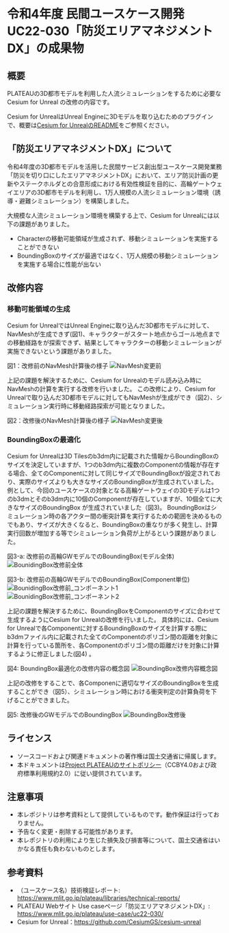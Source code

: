 # 令和4年度 民間ユースケース開発　UC22-030「防災エリアマネジメントDX」の成果物


## 概要
PLATEAUの3D都市モデルを利⽤した⼈流シミュレーションをするために必要なCesium for Unreal の改修の内容です。

Cesium for UnrealはUnreal Engineに3Dモデルを取り込むためのプラグインで、概要は[Cesium for UnrealのREADME](https://github.com/CesiumGS/cesium-unreal)をご参照ください。

## 「防災エリアマネジメントDX」について
令和4年度の3D都市モデルを活用した⺠間サービス創出型ユースケース開発業務「防災を切り⼝にしたエリアマネジメントDX」において、エリア防災計画の更新やステークホルダとの合意形成における有効性検証を⽬的に、⾼輪ゲートウェイエリアの3D都市モデルを利⽤し、1万⼈規模の⼈流シミュレーション環境（誘導・避難シミュレーション）を構築しました。

⼤規模な⼈流シミュレーション環境を構築する上で、Cesium for Unrealには以下の課題がありました。

 - Characterの移動可能領域が⽣成されず、移動シミュレーションを実施することができない
 - BoundingBoxのサイズが最適ではなく、1万⼈規模の移動シミュレーションを実施する場合に性能が出ない


## 改修内容
### 移動可能領域の生成
Cesium for UnrealではUnreal Engineに取り込んだ3D都市モデルに対して、NavMeshが⽣成できず(図1)、キャラクターがスタート地点からゴール地点までの移動経路をが探索できず、結果としてキャラクターの移動シミュレーションが実施できないという課題がありました。

図1：改修前のNavMesh計算後の様子
![NavMesh変更前](images/NavMesh_BeforeMod.png "NavMesh変更前")

上記の課題を解決するために、Cesium for Unrealのモデル読み込み時にNavMeshの計算を実⾏する改修を⾏いました。
この改修により、Cesium for Unrealで取り込んだ3D都市モデルに対してもNavMeshが⽣成ができ（図2）、シミュレーション実⾏時に移動経路探索が可能となりました。

図2：改修後のNavMesh計算後の様子
![NavMesh変更後](images/NavMesh_AfterMod.png "NavMesh変更後")

### BoundingBoxの最適化
Cesium for Unrealは3D Tilesのb3dm内に記載された情報からBoundingBoxのサイズを決定していますが、1つのb3dm内に複数のComponentの情報が存在する場合、全てのComponentに対して同じサイズでBoundingBoxが設定されており、実際のサイズよりも⼤きなサイズのBoundingBoxが⽣成されていました。
例として、今回のユースケースの対象となる⾼輪ゲートウェイの3Dモデルは1つのb3dmとそのb3dm内に10個のComponentが存在していますが、10個全てに⼤きなサイズのBoundingBox が⽣成されていました（図3)。
BoundingBoxはシミュレーション時の各アクター間の衝突計算を実⾏するための範囲を決めるものでもあり、サイズが⼤きくなると、BoundingBoxの重なりが多く発⽣し、計算実⾏回数が増加する等でシミュレーション負荷が上がるという課題がありました。


図3-a: 改修前の高輪GWモデルでのBoundingBox(モデル全体)
![BounidingBox改修前全体](images/BounidingBox_BeforeMod_Whole.png "BounidingBox改修前全体")

図3-b: 改修前の高輪GWモデルでのBoundingBox(Component単位)
![BounidingBox改修前_コンポーネント1](images/BounidingBox_BeforeMod_Component1.png "BounidingBox改修前_コンポーネント1")
![BounidingBox改修前_コンポーネント2](images/BounidingBox_BeforeMod_Component2.png "BounidingBox改修前_コンポーネント2")

上記の課題を解決するために、BoundingBoxをComponentのサイズに合わせて⽣成するようにCesium for Unrealの改修を⾏いました。
具体的には、Cesium for Unrealで各Componentに対するBoundingBoxのサイズを計算する際にb3dmファイル内に記載された全てのComponentのポリゴン間の距離を対象に計算を⾏っている箇所を、各Componentのポリゴン間の距離だけを対象に計算するように修正しました(図4) 。


図4: BoundingBox最適化の改修内容の概念図
![BoundingBox改修内容概念図](images/BoundingBox_ConceptualDiagram.png "BoundingBox改修内容概念図")

上記の改修をすることで、各Componenに適切なサイズのBoundingBoxを⽣成することができ（図5）、シミュレーション時における衝突判定の計算負荷を下げることができました。

図5: 改修後のGWモデルでのBoundingBox
![BoundingBox改修後](images/BoundingBox_AfterMod.png "BoundingBox改修後")

## ライセンス <!-- 定型文のため変更しない -->
* ソースコードおよび関連ドキュメントの著作権は国土交通省に帰属します。
* 本ドキュメントは[Project PLATEAUのサイトポリシー](https://www.mlit.go.jp/plateau/sitepolicy/)（CCBY4.0および政府標準利用規約2.0）に従い提供されています。

## 注意事項 <!-- 定型文のため変更しない -->

* 本レポジトリは参考資料として提供しているものです。動作保証は行っておりません。
* 予告なく変更・削除する可能性があります。
* 本レポジトリの利用により生じた損失及び損害等について、国土交通省はいかなる責任も負わないものとします。

## 参考資料　 <!-- 各リンクは納品時に更新 -->
* （ユースケース名）技術検証レポート: https://www.mlit.go.jp/plateau/libraries/technical-reports/
* PLATEAU Webサイト Use caseページ「防災エリアマネジメントDX」: https://www.mlit.go.jp/plateau/use-case/uc22-030/
* Cesium for Unreal：https://github.com/CesiumGS/cesium-unreal
